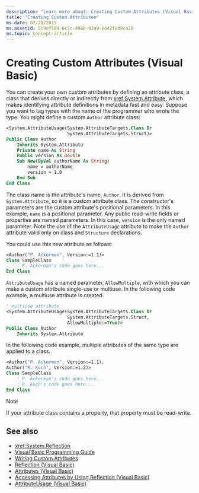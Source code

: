 ```yaml
---
description: "Learn more about: Creating Custom Attributes (Visual Basic)"
title: "Creating Custom Attributes"
ms.date: 07/20/2015
ms.assetid: 5c9ef584-6c7c-496b-92a9-6e42f8d9ca28
ms.topic: concept-article
---
```

# Creating Custom Attributes (Visual Basic)

You can create your own custom attributes by defining an attribute class, a class that derives directly or indirectly from <xref:System.Attribute>, which makes identifying attribute definitions in metadata fast and easy. Suppose you want to tag types with the name of the programmer who wrote the type. You might define a custom `Author` attribute class:

```vb
<System.AttributeUsage(System.AttributeTargets.Class Or
                       System.AttributeTargets.Struct)>
Public Class Author
    Inherits System.Attribute
    Private name As String
    Public version As Double
    Sub New(ByVal authorName As String)
        name = authorName
        version = 1.0
    End Sub
End Class
```

The class name is the attribute's name, `Author`. It is derived from `System.Attribute`, so it is a custom attribute class. The constructor's parameters are the custom attribute's positional parameters. In this example, `name` is a positional parameter. Any public read-write fields or properties are named parameters. In this case, `version` is the only named parameter. Note the use of the `AttributeUsage` attribute to make the `Author` attribute valid only on class and `Structure` declarations.

You could use this new attribute as follows:

```vb
<Author("P. Ackerman", Version:=1.1)>
Class SampleClass
    ' P. Ackerman's code goes here...
End Class
```

`AttributeUsage` has a named parameter, `AllowMultiple`, with which you can make a custom attribute single-use or multiuse. In the following code example, a multiuse attribute is created.

```vb
' multiuse attribute
<System.AttributeUsage(System.AttributeTargets.Class Or
                       System.AttributeTargets.Struct,
                       AllowMultiple:=True)>
Public Class Author
    Inherits System.Attribute
```

In the following code example, multiple attributes of the same type are applied to a class.

```vb
<Author("P. Ackerman", Version:=1.1),
Author("R. Koch", Version:=1.2)>
Class SampleClass
    ' P. Ackerman's code goes here...
    ' R. Koch's code goes here...
End Class
```

> [!NOTE]
> If your attribute class contains a property, that property must be read-write.

## See also

- <xref:System.Reflection>
- [Visual Basic Programming Guide](../../index.md)
- [Writing Custom Attributes](../../../../standard/attributes/writing-custom-attributes.md)
- [Reflection (Visual Basic)](../reflection.md)
- [Attributes (Visual Basic)](../../../language-reference/attributes.md)
- [Accessing Attributes by Using Reflection (Visual Basic)](accessing-attributes-by-using-reflection.md)
- [AttributeUsage (Visual Basic)](attributeusage.md)
